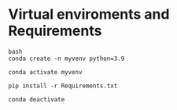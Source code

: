 # Virtual enviroments and Requirements
```
bash
conda create -n myvenv python=3.9

conda activate myvenv

pip install -r Requirements.txt

conda deactivate

```
